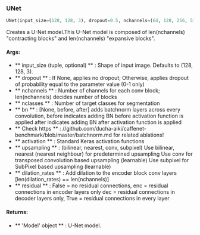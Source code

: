 

### UNet
```python
UNet(input_size=(128, 128, 3), dropout=0.5, nchannels=(64, 128, 256, 512, 1024), nclasses=1, bn=None, activation='relu', upsampling='bilinear', dilation_rates=(1, 1, 1, 1, 1), residual=False)
```
Creates a U-Net model.This U-Net model is composed of len(nchannels) "contracting blocks" and len(nchannels) "expansive blocks".

#### Args:

* ** input_size (tuple, optional) ** :  Shape of input image. Defaults to (128, 128, 3).
* ** dropout ** :  If None, applies no dropout; Otherwise, applies dropout of probability equal             to the parameter value (0-1 only)
* ** nchannels ** :  Number of channels for each conv block; len(nchannels) decides number of blocks
* ** nclasses ** :  Number of target classes for segmentation
* ** bn ** :  [None, before, after] adds batchnorm layers across every convolution,        before indicates adding BN before activation function is applied        after indicates adding BN after activation function is applied
* ** Check https ** : //github.com/ducha-aiki/caffenet-benchmark/blob/master/batchnorm.md for related ablations!
* ** activation ** :  Standard Keras activation functions
* ** upsampling ** :  (bilinear, nearest, conv, subpixel)            Use bilinear, nearest (nearest neighbour) for predetermined upsampling            Use conv for transposed convolution based upsampling (learnable)            Use subpixel for SubPixel based upsampling (learnable)
* ** dilation_rates ** :  Add dilation to the encoder block conv layers [len(dilation_rates) == len(nchannels)]
* ** residual ** :  False = no residual connections, enc = residual connections in encoder layers only              dec = residual connections in decoder layers only, True = residual connections in every layer

#### Returns:

* ** 'Model' object ** :  U-Net model.
